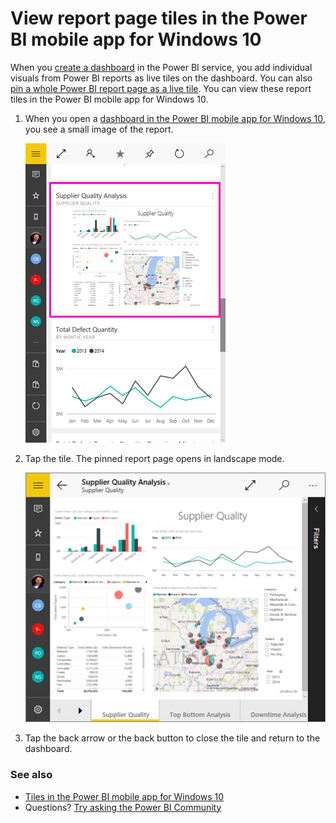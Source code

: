 <properties 
   pageTitle="View report page tiles in the Power BI mobile app for Windows 10"
   description="Read about viewing and interacting with live report tiles in a dashboard in the Power BI mobile app for Windows 10."
   services="powerbi" 
   documentationCenter="" 
   authors="maggiesMSFT" 
   manager="erikre" 
   backup=""
   editor=""
   tags=""
   qualityFocus="no"
   qualityDate=""/>
 
<tags
   ms.service="powerbi"
   ms.devlang="NA"
   ms.topic="article"
   ms.tgt_pltfrm="NA"
   ms.workload="powerbi"
   ms.date="10/14/2016"
   ms.author="maggies"/>

# View report page tiles in the Power BI mobile app for Windows 10

When you [create a dashboard](powerbi-service-dashboards.md) in the Power BI service, you add individual visuals from Power BI reports as live tiles on the dashboard. You can also [pin a whole Power BI report page as a live tile](http://blogs.msdn.com/b/powerbi/archive/2015/12/10/power-bi-weekly-service-update-1210.aspx#reportpin). You can view these report tiles in the Power BI mobile app for Windows 10.

1.  When you open a [dashboard in the Power BI mobile app for Windows 10](powerbi-mobile-dashboards-in-the-win10phone-app.md), you see a small image of the report.

    ![](media/powerbi-mobile-report-page-tiles-in-the-win10phone-app/power-bi-windows-10-report-tile.png)

2. Tap the tile. The pinned report page opens in landscape mode. 

    ![](media/powerbi-mobile-report-page-tiles-in-the-win10phone-app/power-bi-windows-10-report-tile-open.png)

3.   Tap the back arrow or the back button to close the tile and return to the dashboard.

### See also

- [Tiles in the Power BI mobile app for Windows 10](powerbi-mobile-tiles-in-the-win10phone-app.md)
- Questions? [Try asking the Power BI Community](http://community.powerbi.com/)

